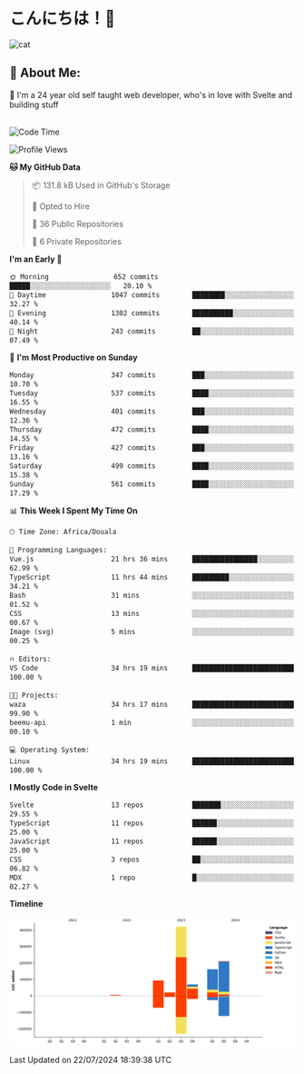 

# こんにちは！🙂  
![cat](https://github.com/michaelnji/michaelnji/assets/73862378/606e99e9-2c18-4853-8722-991e4af8eae6)

## 💫 About Me:
🙂 I'm a 24 year old self taught web developer, who's in love with Svelte and building stuff <br><br>

<!--START_SECTION:waka-->
![Code Time](http://img.shields.io/badge/Code%20Time-791%20hrs%2030%20mins-blue)

![Profile Views](http://img.shields.io/badge/Profile%20Views-0-blue)

**🐱 My GitHub Data** 

> 📦 131.8 kB Used in GitHub's Storage 
 > 
> 💼 Opted to Hire
 > 
> 📜 36 Public Repositories 
 > 
> 🔑 6 Private Repositories 
 > 
**I'm an Early 🐤** 

```text
🌞 Morning                652 commits         █████░░░░░░░░░░░░░░░░░░░░   20.10 % 
🌆 Daytime                1047 commits        ████████░░░░░░░░░░░░░░░░░   32.27 % 
🌃 Evening                1302 commits        ██████████░░░░░░░░░░░░░░░   40.14 % 
🌙 Night                  243 commits         ██░░░░░░░░░░░░░░░░░░░░░░░   07.49 % 
```
📅 **I'm Most Productive on Sunday** 

```text
Monday                   347 commits         ███░░░░░░░░░░░░░░░░░░░░░░   10.70 % 
Tuesday                  537 commits         ████░░░░░░░░░░░░░░░░░░░░░   16.55 % 
Wednesday                401 commits         ███░░░░░░░░░░░░░░░░░░░░░░   12.36 % 
Thursday                 472 commits         ████░░░░░░░░░░░░░░░░░░░░░   14.55 % 
Friday                   427 commits         ███░░░░░░░░░░░░░░░░░░░░░░   13.16 % 
Saturday                 499 commits         ████░░░░░░░░░░░░░░░░░░░░░   15.38 % 
Sunday                   561 commits         ████░░░░░░░░░░░░░░░░░░░░░   17.29 % 
```


📊 **This Week I Spent My Time On** 

```text
🕑︎ Time Zone: Africa/Douala

💬 Programming Languages: 
Vue.js                   21 hrs 36 mins      ████████████████░░░░░░░░░   62.99 % 
TypeScript               11 hrs 44 mins      █████████░░░░░░░░░░░░░░░░   34.21 % 
Bash                     31 mins             ░░░░░░░░░░░░░░░░░░░░░░░░░   01.52 % 
CSS                      13 mins             ░░░░░░░░░░░░░░░░░░░░░░░░░   00.67 % 
Image (svg)              5 mins              ░░░░░░░░░░░░░░░░░░░░░░░░░   00.25 % 

🔥 Editors: 
VS Code                  34 hrs 19 mins      █████████████████████████   100.00 % 

🐱‍💻 Projects: 
waza                     34 hrs 17 mins      █████████████████████████   99.90 % 
beemu-api                1 min               ░░░░░░░░░░░░░░░░░░░░░░░░░   00.10 % 

💻 Operating System: 
Linux                    34 hrs 19 mins      █████████████████████████   100.00 % 
```

**I Mostly Code in Svelte** 

```text
Svelte                   13 repos            ███████░░░░░░░░░░░░░░░░░░   29.55 % 
TypeScript               11 repos            ██████░░░░░░░░░░░░░░░░░░░   25.00 % 
JavaScript               11 repos            ██████░░░░░░░░░░░░░░░░░░░   25.00 % 
CSS                      3 repos             ██░░░░░░░░░░░░░░░░░░░░░░░   06.82 % 
MDX                      1 repo              █░░░░░░░░░░░░░░░░░░░░░░░░   02.27 % 
```



**Timeline**

![Lines of Code chart](https://raw.githubusercontent.com/michaelnji/michaelnji/main/assets/bar_graph.png)


 Last Updated on 22/07/2024 18:39:38 UTC
<!--END_SECTION:waka-->
